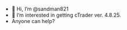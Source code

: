 - 👋 Hi, I’m @sandman821
- 👀 I’m interested in getting cTrader ver. 4.8.25.
- Anyone can help?

<!---
sandman821/sandman821 is a ✨ special ✨ repository because its `README.md` (this file) appears on your GitHub profile.
You can click the Preview link to take a look at your changes.
--->

